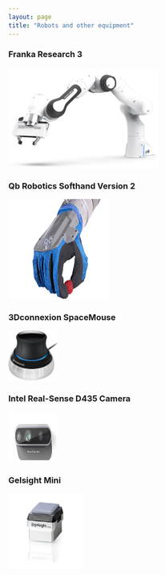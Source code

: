 ```yaml
---
layout: page
title: "Robots and other equipment"
---
```


<h3 style="text-align: left;">
	Franka Research 3 
</h3>
<img src="/assets/images/Franka_R3.jpg" alt="" width="300" height="200" />

<h3 style="text-align: left;">
	Qb Robotics Softhand Version 2 
</h3>
<img src="/assets/images/Qb_Softhand.png" alt="" width="200" height="200" />

<h3 style="text-align: left;">
	3Dconnexion SpaceMouse 
</h3>
<img src="/assets/images/SpaceMouse.jpg" alt="" width="100" height="100" />

<h3 style="text-align: left;">
	Intel Real-Sense D435 Camera 
</h3>
<img src="/assets/images/D435.jpeg" alt="" width="100" height="100" />

<h3 style="text-align: left;">
	Gelsight Mini 
</h3>
<img src="/assets/images/gsmini.png" alt="" width="150" height="150" />
